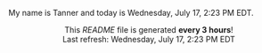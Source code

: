 My name is Tanner and today is Wednesday, July 17, 2:23 PM EDT.

<p align="center">This <i>README</i> file is generated <b>every 3 hours</b>!</br>Last refresh: Wednesday, July 17, 2:23 PM EDT<br /></p>
